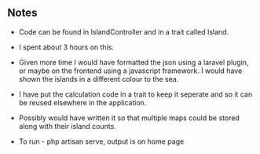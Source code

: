 Notes
----------------------------------------------------------------

- Code can be found in IslandController and in a trait called Island.
- I spent about 3 hours on this.
- Given more time I would have formatted the json using a laravel plugin, or maybe on the frontend using a javascript framework. I would have shown the islands in a different colour to the sea.
- I have put the calculation code in a trait to keep it seperate and so it can be reused elsewhere in the application.
- Possibly would have written it so that multiple maps could be stored along with their island counts.

- To run - php artisan serve, output is on home page

